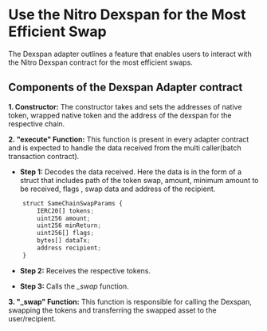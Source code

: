 # Use the Nitro Dexspan for the Most Efficient Swap

The Dexspan adapter outlines a feature that enables users to interact with the Nitro Dexspan contract for the most efficient swaps.  

## Components of the Dexspan Adapter contract

**1. Constructor:** The constructor takes and sets the addresses of native token, wrapped native token and the address of the dexspan for the respective chain. 

**2. "execute" Function:** This function is present in every adapter contract and is expected to handle the data received from the multi caller(batch transaction contract).

- **Step 1:** Decodes the data received. Here the data is in the form of a struct that includes path of the token swap, amount, minimum amount to be received, flags , swap data and address of the recipient.

```javascript
    struct SameChainSwapParams {
        IERC20[] tokens;
        uint256 amount;
        uint256 minReturn;
        uint256[] flags;
        bytes[] dataTx;
        address recipient;
    }
```

- **Step 2:** Receives the respective tokens.

- **Step 3:** Calls the *_swap* function.

**3. "_swap" Function:** This function is responsible for calling the Dexspan, swapping the tokens and transferring the swapped asset to the user/recipient.
